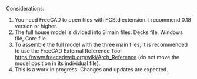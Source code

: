 Considerations:

1) You need FreeCAD to open files with FCStd extension. I recommend 0.18 version or higher.
2) The full house model is divided into 3 main files: Decks file, Windows file, Core file.
3) To assemble the full model with the three main files, it is recommended to use the FreeCAD External Reference Tool https://www.freecadweb.org/wiki/Arch_Reference (do not move the model position in its individual file).
3) This is a work in progress. Changes and updates are expected.
